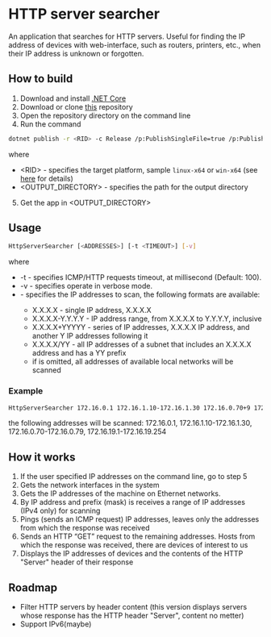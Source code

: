 # HTTP server searcher
An application that searches for HTTP servers. Useful for finding the IP address of devices with web-interface, such as routers, printers, etc., when their IP address is unknown or forgotten.

## How to build
 1. Download and install [.NET Core]
 2. Download or clone [this](https://github.com/Viwon/HttpServerSearcher) repository
 3. Open the repository directory on the command line
 4. Run the command

```sh
dotnet publish -r <RID> -c Release /p:PublishSingleFile=true /p:PublishTrimmed=true -o <OUTPUT_DIRECTORY>
```
where 
* \<RID\> - specifies the target platform, sample ```linux-x64``` or ```win-x64``` (see [here](https://docs.microsoft.com/dotnet/core/rid-catalog) for details)
* \<OUTPUT_DIRECTORY\> - specifies the path for the output directory

 5. Get the app in \<OUTPUT_DIRECTORY\>

## Usage
```sh
HttpServerSearcher [<ADDRESSES>] [-t <TIMEOUT>] [-v]
```
where
* -t - specifies ICMP/HTTP requests timeout, at millisecond (Default: 100).
* -v - specifies operate in verbose mode.
* <ADDRESSES> - specifies the IP addresses to scan, the following formats are available:
  - X.X.X.X - single IP address, X.X.X.X
  - X.X.X.X-Y.Y.Y.Y - IP address range, from X.X.X.X to Y.Y.Y.Y, inclusive
  - X.X.X.X+YYYYY - series of IP addresses, X.X.X.X IP address, and another Y IP addresses following it
  - X.X.X.X/YY - all IP addresses of a subnet that includes an X.X.X.X address and has a YY prefix
  - if <ADDRESSES> is omitted, all addresses of available local networks will be scanned 

### Example
```sh
HttpServerSearcher 172.16.0.1 172.16.1.10-172.16.1.30 172.16.0.70+9 172.16.19.0/24
```
the following addresses will be scanned: 172.16.0.1, 172.16.1.10-172.16.1.30, 172.16.0.70-172.16.0.79, 172.16.19.1-172.16.19.254

## How it works
 1. If the user specified IP addresses on the command line, go to step 5
 2. Gets the network interfaces in the system
 3. Gets the IP addresses of the machine on Ethernet networks.
 4. By IP address and prefix (mask) is receives a range of IP addresses (IPv4 only) for scanning
 5. Pings (sends an ICMP request) IP addresses, leaves only the addresses from which the response was received
 6. Sends an HTTP “GET” request to the remaining addresses. Hosts from which the response was received, there are devices of interest to us
 7. Displays the IP addresses of devices and the contents of the HTTP "Server" header of their response

## Roadmap
* Filter HTTP servers by header content (this version displays servers whose response has the HTTP header "Server", content no metter)
* Support IPv6(maybe)

[.NET Core]: https://dotnet.microsoft.com/download
